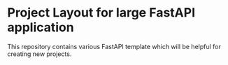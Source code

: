 # Project Layout for large FastAPI application  
This repository contains various FastAPI template which will be helpful for creating new projects.
